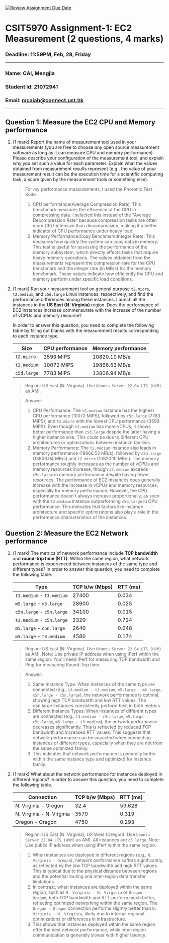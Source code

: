 [![Review Assignment Due Date](https://classroom.github.com/assets/deadline-readme-button-22041afd0340ce965d47ae6ef1cefeee28c7c493a6346c4f15d667ab976d596c.svg)](https://classroom.github.com/a/IAASVEAZ)
# CSIT5970 Assignment-1: EC2 Measurement (2 questions, 4 marks)

### Deadline: 11:59PM, Feb, 28, Friday

---

### Name: CAI, Mengjia
### Student Id: 21072941
### Email: mcaiah@connect.ust.hk

---

## Question 1: Measure the EC2 CPU and Memory performance

1. (1 mark) Report the name of measurement tool used in your measurements (you are free to choose *any* open source measurement software as long as it can measure CPU and memory performance). Please describe your configuration of the measurement tool, and explain why you set such a value for each parameter. Explain what the values obtained from measurement results represent (e.g., the value of your measurement result can be the execution time for a scientific computing task, a score given by the measurement tools or something else).

    > For my performance measurements, I used the Phoronix Test Suite.
    > 1. CPU performance(Average Compression Rate): This benchmark measures the efficiency of the CPU in compressing data. I selected this instead of the "Average Decompression Rate" because compression tasks are often more CPU-intensive than decompression, making it a better indicator of CPU performance under heavy load.
    > 2. Memory Performance(Copy Benchmark:Integer Rate): This measures how quickly the system can copy data in memory. This test is useful for assessing the performance of the memory subsystem, which directly affects tasks that require heavy memory operations.
    > The values obtained from the measurements represent the compression rate for the CPU benchmark and the integer rate (in MB/s) for the memory benchmark. These values indicate how efficiently the CPU and memory perform under specific load conditions.

2. (1 mark) Run your measurement tool on general purpose `t2.micro`, `t2.medium`, and `c5d.large` Linux instances, respectively, and find the performance differences among these instances. Launch all the instances in the **US East (N. Virginia)** region. Does the performance of EC2 instances increase commensurate with the increase of the number of vCPUs and memory resource?

    In order to answer this question, you need to complete the following table by filling out blanks with the measurement results corresponding to each instance type.

    | Size        | CPU performance | Memory performance |
    | ----------- | --------------- | ------------------ |
    | `t2.micro` |3599 MIPS|10820.10 MB/s|
    | `t2.medium`  |10072 MIPS|19866.53 MB/s|
    | `c5d.large` |7783 MIPS|13806.94 MB/s|

    > Region: US East (N. Virginia). Use `Ubuntu Server 22.04 LTS (HVM)` as AMI.

    > Answer:
    > 1. CPU Performance: The `t2.medium` instance has the highest CPU performance (10072 MIPS), followed by `c5d.large` (7783 MIPS), and `t2.micro` with the lowest CPU performance (3599 MIPS). Even though `t2.medium` has more vCPUs, it shows better performance than `c5d.large` despite the latter having a higher instance size. This could be due to different CPU architectures or optimizations between instance families.
    > 2. Memory Performance: The `t2.medium` instance also leads in memory performance (19866.53 MB/s), followed by `c5d.large` (13806.94 MB/s) and `t2.micro` (10820.10 MB/s). The memory performance roughly increases as the number of vCPUs and memory resources increase, though `t2.medium` exceeds `c5d.large` in memory performance despite having fewer resources.
    > The performance of EC2 instances does generally increase with the increase in vCPUs and memory resources, especially for memory performance. However, the CPU performance doesn't always increase proportionally, as seen with the `t2.medium` instance outperforming `c5d.large` in CPU performance. This indicates that factors like instance architecture and specific optimizations also play a role in the performance characteristics of the instances.

## Question 2: Measure the EC2 Network performance

1. (1 mark) The metrics of network performance include **TCP bandwidth** and **round-trip time (RTT)**. Within the same region, what network performance is experienced between instances of the same type and different types? In order to answer this question, you need to complete the following table.

    | Type                      | TCP b/w (Mbps) | RTT (ms) |
    | ------------------------- | -------------- | -------- |
    | `t3.medium` - `t3.medium` |27400|0.034|
    | `m5.large` - `m5.large`   |28900|0.025|
    | `c5n.large` - `c5n.large` |34100|0.015|
    | `t3.medium` - `c5n.large` |2320|0.724|
    | `m5.large` - `c5n.large`  |2640|0.648|
    | `m5.large` - `t3.medium`  |4580|0.174|

    > Region: US East (N. Virginia). Use `Ubuntu Server 22.04 LTS (HVM)` as AMI. Note: Use private IP address when using iPerf within the same region. You'll need iPerf for measuring TCP bandwidth and Ping for measuring Round-Trip time.

    > Answer:
    > 1. Same Instance Type: When instances of the same type are connected (e.g., `t3.medium - t3.medium`, `m5.large - m5.large`, `c5n.large - c5n.large`), the network performance is optimal, showing high TCP bandwidth and low RTT values. The c5n.large instances consistently perform best in both metrics.
    > 2. Different Instance Types: When instances of different types are connected (e.g., `t3.medium - c5n.large`, `m5.large - c5n.large`, `m5.large - t3.medium`), the network performance decreases significantly. This is reflected by reduced TCP bandwidth and increased RTT values. This suggests that network performance can be impacted when connecting instances of different types, especially when they are not from the same optimized family.
    > 3. This indicates that network performance is generally better within the same instance type and optimized for instance family.

2. (1 mark) What about the network performance for instances deployed in different regions? In order to answer this question, you need to complete the following table.

    | Connection                | TCP b/w (Mbps) | RTT (ms) |
    | ------------------------- | -------------- | -------- |
    | N. Virginia - Oregon      |32.4|59.628|
    | N. Virginia - N. Virginia |3570|0.319|
    | Oregon - Oregon           |4750|0.293|
 
    > Region: US East (N. Virginia), US West (Oregon). Use `Ubuntu Server 22.04 LTS (HVM)` as AMI. All instances are `c5.large`. Note: Use public IP address when using iPerf within the same region.

    > 1. When instances are deployed in different regions (e.g., `N. Virginia - Oregon`), network performance suffers significantly, as reflected by the low TCP bandwidth and high RTT values. This is typical due to the physical distance between regions and the potential routing and inter-region data transfer limitations.
    > 2. In contrast, when instances are deployed within the same region, such as `N. Virginia - N. Virginia` or `Oregon - Oregon`, both TCP bandwidth and RTT perform much better, reflecting optimized networking within the same region. The `Oregon - Oregon` connection performs slightly better than `N. Virginia - N. Virginia`, likely due to internal regional optimizations or differences in infrastructure.
    > 3. This shows that instances deployed within the same region offer the best network performance, while inter-region communication is generally slower with higher latency.
